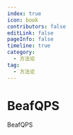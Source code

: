 ```yaml
---
index: true
icon: book
contributors: false
editLink: false
pageInfo: false
timeline: true
category:
  - 方法论
tag:
  - 方法论
---
```


# BeafQPS


BeafQPS


<!-- @include: ../scaffolds/post_footer.md -->